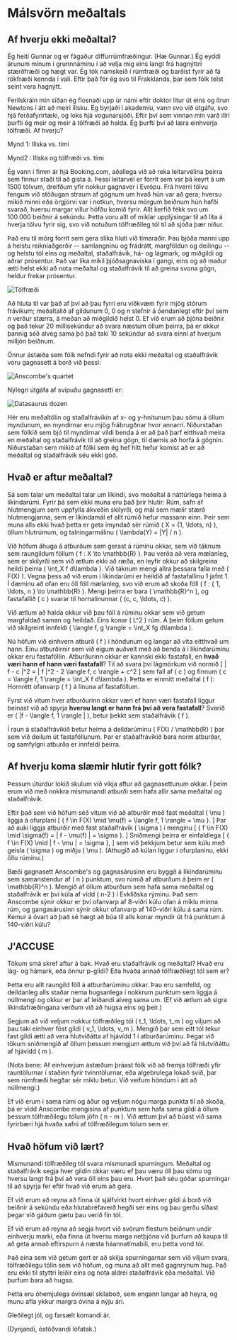 # Málsvörn meðaltals

## Af hverju ekki meðaltal?

Ég heiti Gunnar og er fágaður diffurrúmfræðingur.
(Hæ Gunnar.)
Ég eyddi árunum mínum í grunnnáminu í að velja mig eins langt frá hagnýttri stærðfræði og hægt var.
Ég tók námskeið í rúmfræði og barðist fyrir að fá rökfræði kennda í vali.
Eftir það fór ég svo til Frakklands, þar sem fólk telst seint vera hagnýtt.

Ferilskráin mín síðan ég flosnaði upp úr námi eftir doktor lítur út eins og ítrun Newtons í átt að meiri illsku.
Ég byrjaði í akademíu, vann svo við útgáfu, svo hjá ferðafyrirtæki, og loks hjá vogunarsjóði.
Eftir því sem vinnan mín varð illri þurfti ég meir og meir á tölfræði að halda.
Ég þurfti því að læra einhverja tölfræði.
Af hverju?

Mynd 1: Illska vs. tími

Mynd2 : Illska og tölfræði vs. tími

Ég vann í fimm ár hjá Booking.com, aðallega við að reka leitarvélina þeirra sem finnur staði til að gista á.
Þessi leitarvél er forrit sem var þá keyrt á um 1500 tölvum, dreifðum yfir nokkur gagnaver í Evrópu.
Frá hverri tölvu fengum við stöðugan straum af gögnum um hvað hún var að gera; hversu mikið minni eða örgjörvi var í notkun, hversu mörgum beiðnum hún hafði svarað, hversu margar villur höfðu komið fyrir.
Allt kerfið fékk svo um 100.000 beiðnir á sekúndu.
Þetta voru allt of miklar upplýsingar til að líta á hverja tölvu fyrir sig, svo við notuðum tölfræðileg tól til að sjóða þær niður.

Það eru til mörg forrit sem gera slíka hluti við tímaraðir.
Þau bjóða manni upp á helstu reikniaðgerðir -- samlangninu og frádrátt, margföldun og deilingu -- og helstu tól eins og meðaltal, staðalfrávik, há- og lágmark, og miðgildi og aðrar prósentur.
Það var líka mikil þjóðsagnaviska í gangi, eins og að maður ætti helst ekki að nota meðaltal og staðalfrávik til að greina svona gögn, heldur frekar prósentur.

![Tölfræði](./tshirt.jpg)

Að hluta til var það af því að þau fyrri eru viðkvæm fyrir mjög stórum frávikum; meðaltalið af gildunum 0, 0 og _n_ stefnir á óendanlegt eftir því sem _n_ verður stærra, á meðan að miðgildið helst 0.
Ef við erum að þjóna beiðnir og það tekur 20 millisekúndur að svara næstum öllum þeirra, þá er okkur þannig séð alveg sama þó það taki 10 sekúndur að svara einni af hverjum milljón beiðnum.

Önnur ástæða sem fólk nefndi fyrir að nota ekki meðaltal og staðalfrávik voru gagnasett á borð við þessi:

![Anscombe's quartet](./anscombe.png)

Nýlegri útgáfa af svipuðu gagnasetti er:

![Datasaurus dozen](./datasaurus.gif)

Hér eru meðaltölin og staðalfrávikin af x- og y-hnitunum þau sömu á öllum myndunum, en myndirnar eru mjög frábrugðnar hvor annarri.
Niðurstaðan sem fólkið sem bjó til myndirnar vildi benda á er að það þarf eitthvað meira en meðaltal og staðalfrávik til að greina gögn, til dæmis að horfa á gögnin.
Niðurstaðan sem mikið af fólki sem ég hef hitt hefur komist að er að meðaltal og staðalfrávik séu ekki góð.


## Hvað er aftur meðaltal?

Sá sem talar um meðaltal talar um líkindi, svo meðaltal á náttúrlega heima á líkindarúmi.
Fyrir þá sem ekki muna eru það þrír hlutir: Rúm, safn af hlutmengjum sem uppfylla ákveðin skilyrði, og mál sem mælir stærð hlutmengjanna, sem er líkindamál ef allt rúmið hefur massann einn.
Þeir sem muna alls ekki hvað þetta er geta ímyndað sér rúmið \( X = \{1, \ldots, n\} \), öllum hlutrúmum, og talningarmálinu \( \lambda(Y) = |Y| / n \).

Við höfum áhuga á atburðum sem gerast á rúminu okkar, sem við táknum sem raungildum föllum \( f : X \to \mathbb{R} \).
Þau verða að vera mælanleg, sem er skilyrði sem við ætlum ekki að ræða, en leyfir okkur að skilgreina heildi þeirra \( \int_X f d\lambda \).
Við táknum mengi allra þessara falla með \( F(X) \).
Vegna þess að við erum í líkindarúmi er heildið af fastafallinu 1 jafnt 1.
Í dæminu að ofan eru öll föll mælanleg, svo við erum að skoða föll \( f : \{ 1, \ldots, n \} \to \mathbb{R} \).
Mengi þeirra er bara \( \mathbb{R}^n \), og fastafallið \( c \) svarar til hornalínunnar \( (c, c, \ldots, c) \).

Við ætlum að halda okkur við þau föll á rúminu okkar sem við getum margfaldað saman og heildað.
Eins konar \( L^2 \) rúm.
Á þeim föllum getum við skilgreint innfeldi \( \langle f, g \rangle = \int_X fg d\lambda \).

Nú höfum við einhvern atburð \( f \) í höndunum og langar að vita eitthvað um hann.
Einu atburðirnir sem við eigum auðvelt með að benda á í líkindarúminu okkar eru fastaföllin.
Atburðurinn okkar er kannski ekki fastafall, en **hvað væri hann ef hann væri fastafall**?
Til að svara því lágmörkum við normið 
\[ 
\| f - c \|^2 
= \| f \|^2 - 2 \langle f, c \rangle + c^2
\]
sem fall af \( c \) og finnum \( c = \langle f, 1 \rangle = \int_X f d\lambda \).
Þetta er einmitt meðaltal \( f \):
Hornrétt ofanvarp \( f \) á línuna af fastaföllum.

Fyrst við vitum hver atburðurinn okkar væri ef hann væri fastafall liggur beinast við að spyrja **hversu langt er hann frá því að vera fastafall**?
Svarið er \( \|f - \langle f, 1 \rangle \| \), betur þekkt sem staðalfrávik \( f \).

Í raun á staðalfrávikið betur heima á deildarúminu \( F(X) / \mathbb{R} \) þar sem við deilum út fastaföllunum.
Þar er staðalfrávikið bara norm atburðar, og samfylgni atburða er innfeldi þeirra.


## Af hverju koma slæmir hlutir fyrir gott fólk?

Þessum útúrdúr lokið skulum við víkja aftur að gagnasettunum okkar.
Í þeim erum við með nokkra mismunandi atburði sem hafa allir sama meðaltal og staðalfrávik.

Eftir það sem við höfum séð vitum við að atburðir með fast meðaltal \( \mu \) liggja á ofurplani
\[
\{ f \in F(X) \mid \mu(f) = \langle f, 1 \rangle = \mu \}.
\]
Þar að auki liggja atburðir með fast staðalfrávik \( \sigma \) í menginu
\[
\{ f \in F(X) \mid \sigma(f) = \| f - \mu(f) \| = \sigma \}.
\]
Sniðmengi þeirra er einfaldlega
\[
\{ f \in F(X) \mid \| f - \mu \| = \sigma \},
\]
sem við þekkjum betur sem kúlu með geisla \( \sigma \) og miðju \( \mu \).
(Athugið að kúlan liggur í ofurplaninu, ekki öllu rúminu.)

Bæði gagnasett Anscombe's og gagnasárusinn eru byggð á líkindarúminu sem samanstendur af \( n \) punktum, svo rúmið af atburðum á þeim er \( \mathbb{R}^n \).
Mengið af öllum atburðum sem hafa sama meðaltal og staðalfrávik er því kúla af vídd \( n-2 \) í Evklíðska rýminu.
Það sem Anscombe sýnir okkur er því ofanvarp af 8-víðri kúlu ofan á miklu minna rúm, og gangasárusinn sýnir okkur ofanvarp af 140-víðri kúlu á sama rúm.
Kemur á óvart að það sé hægt að búa til alls konar myndir út frá punktum á 140-víðri kúlu?


## J'ACCUSE

Tökum smá skref aftur á bak.
Hvað eru staðalfrávik og meðaltal?
Hvað eru lág- og hámark, eða önnur p-gildi?
Eða hvaða annað tölfræðilegt tól sem er?

Þetta eru allt raungild föll á atburðarúminu okkar.
Þau eru samfelld, og deildanleg alls staðar nema hugsanlega í nokkrum punktum sem liggja á núllmengi og okkur er þar af leiðandi alveg sama um.
(Ef við ætlum að sigra líkindafræðingana verðum við að hugsa eins og þeir.)

Segjum að við veljum nokkur tölfræðileg tól \( t_1, \ldots, t_m \) og viljum að þau taki einhver föst gildi \( v_1, \ldots, v_m \).
Mengið þar sem eitt tól tekur fast gildi ætti að vera hlutvíðátta af hjávídd 1 í atburðarúminu.
Þegar við tökum sniðmengið af öllum þessum mengjum ættum við því að fá hlutvíðáttu af hjávídd \( m \).

(Nota bene: Af einhverjum ástæðum þráast fólk við að fremja tölfræði yfir rauntölurnar í staðinn fyrir tvinntölurnar, eða algebrulega lokað svið, þar sem rúmfræði hegðar sér miklu betur. Við veifum höndum í átt að núllmengi.)

Ef við erum í sama rúmi og áður og veljum nógu marga punkta til að skoða, þá er vídd Anscombe mengisins af punktum sem hafa sama gildi á öllum þessum tölfræðilegu tólum jöfn \( n - m \).
Við ættum því að búast við sama fyrirbæri hjá hvaða safni af tölfræðilegum tólum sem er.


## Hvað höfum við lært?

Mismunandi tölfræðileg tól svara mismunadi spurningum.
Meðaltal og staðalfrávik segja hver gildin okkar væru ef þau væru öll þau sömu og hversu langt frá því að vera öll eins þau eru.
Hvort það séu góðar spurningar til að spyrja fer eftir hvað við erum að gera.

Ef við erum að reyna að finna út sjálfvirkt hvort einhver gildi á borð við beiðnir á sekúndu eða hlutabréfaverð hegði sér eins og þau gerðu síðast þegar við gáðum gætu þau verið fín tól.

Ef við erum að reyna að segja hvort við svörum flestum beiðnum undir einhverju marki, eða finna út hversu marga netþjóna við þurfum að kaupa til að geta annað eftirspurn á næsta háannatímabili, eru þetta vond tól.

Það eina sem við getum gert er að skilja spurningarnar sem við viljum svara, tölfræðilegu tólin sem við höfum, og muna að allt með gagnrýnum hug.
Það eru ekki til styttri leiðir eins og nota aldrei staðalfrávik eða meðaltal.
Við þurfum bara að hugsa.

Þetta eru óhemjulega óvinsæl skilaboð, sem engann langar að heyra, og munu afla ykkur margra óvina á nýju ári.

Gleðilegt jól, og farsælt komandi ár.

(Dynjandi, óstöðvandi lófatak.)
